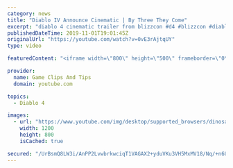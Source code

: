 ```yaml
---
category: news
title: "Diablo IV Announce Cinematic | By Three They Come"
excerpt: "diablo 4 cinematic trailer from blizzcon #d4 #blizzcon #diablo."
publishedDateTime: 2019-11-01T19:01:45Z
originalUrl: "https://youtube.com/watch?v=0vE3rAjtqUY"
type: video

featuredContent: "<iframe width=\"800\" height=\"500\" frameborder=\"0\" src=\"https://www.youtube.com/embed/0vE3rAjtqUY\" allow=\"accelerometer; autoplay; encrypted-media; gyroscope; picture-in-picture\" allowfullscreen></iframe>"

provider:
  name: Game Clips And Tips
  domain: youtube.com

topics:
  - Diablo 4

images:
  - url: "https://www.youtube.com/img/desktop/supported_browsers/dinosaur.png"
    width: 1200
    height: 800
    isCached: true

secured: "/UrBsmQ8LW3i/AnPP2LvwbrkwciqT1VAGAX2+yduVKu3VH5MxMV18/Nq/+n6UT8Wg+hvl9fALisU/mSWnUGsOu4TJVwPlwfFZvK6fMxmL85aO56Re1Niqib2EqAUSzgeQ/PARUhs5MISiZ4RLmDBboRlx+sY2gCcN3DLcJOQrIXAEPl1loOqWMhb8Aqs/Fpxh4kXu0TGgnDtRqYqeHqRAv/rN72l9gJbjrUj6wamRcV1DkqfiGsQOuxNWq9JtAqqy1rphDh7zgVjKxh4yEGG3AGfuY58S5WM1EOZhr6zvPIq5HVc1aFuueJCBq5DbT9gPLS0OqXYugI1pn7qaF9hbHT9cdpUPCMTnYJTvJOe/KOwzLMhXfKO7ukqeQRp514rVdi4EjSFOR9//R4jPiW3og==;f0SxJAjMPor9uHkQDxEcQg=="
---
```



